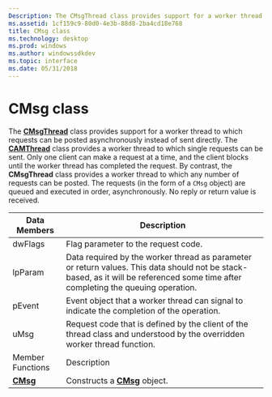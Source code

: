 ```yaml
---
Description: The CMsgThread class provides support for a worker thread to which requests can be posted asynchronously instead of sent directly.
ms.assetid: 1cf159c9-80d0-4e3b-88d8-2ba4cd18e768
title: CMsg class
ms.technology: desktop
ms.prod: windows
ms.author: windowssdkdev
ms.topic: interface
ms.date: 05/31/2018
---
```


# CMsg class

The [**CMsgThread**](cmsgthread.md) class provides support for a worker thread to which requests can be posted asynchronously instead of sent directly. The [**CAMThread**](camthread.md) class provides a worker thread to which single requests can be sent. Only one client can make a request at a time, and the client blocks until the worker thread has completed the request. By contrast, the **CMsgThread** class provides a worker thread to which any number of requests can be posted. The requests (in the form of a `CMsg` object) are queued and executed in order, asynchronously. No reply or return value is received.



| Data Members              | Description                                                                                                                                                                       |
|---------------------------|-----------------------------------------------------------------------------------------------------------------------------------------------------------------------------------|
| dwFlags                   | Flag parameter to the request code.                                                                                                                                               |
| lpParam                   | Data required by the worker thread as parameter or return values. This data should not be stack-based, as it will be referenced some time after completing the queuing operation. |
| pEvent                    | Event object that a worker thread can signal to indicate the completion of the operation.                                                                                         |
| uMsg                      | Request code that is defined by the client of the thread class and understood by the overridden worker thread function.                                                           |
| Member Functions          | Description                                                                                                                                                                       |
| [**CMsg**](cmsg-cmsg.md) | Constructs a [**CMsg**](cmsg-cmsg.md) object.                                                                                                                                    |



 

 

 



